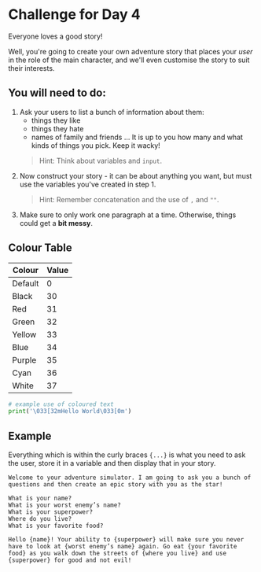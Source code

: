 # Challenge for Day 4

Everyone loves a good story!

Well, you're going to create your own adventure story that places your _user_ in the role of the main character, and we'll even customise the story to suit their interests.

## You will need to do:

1. Ask your users to list a bunch of information about them:
    - things they like
    - things they hate
    - names of family and friends ...
It is up to you how many and what kinds of things you pick. Keep it wacky!
    > Hint: Think about variables and `input`.
2. Now construct your story - it can be about anything you want, but must use the variables you've created in step 1.
    > Hint: Remember concatenation and the use of `,` and `""`.
3. Make sure to only work one paragraph at a time. Otherwise, things could get a **bit messy**.

## Colour Table

| Colour  | Value |
|---------|-------|
| Default | 0     |
| Black   | 30    |
| Red     | 31    |
| Green   | 32    |
| Yellow  | 33    |
| Blue    | 34    |
| Purple  | 35    |
| Cyan    | 36    |
| White   | 37    |

```python
# example use of coloured text
print('\033[32mHello World\033[0m')
```

## Example

Everything which is within the curly braces `{...}` is what you need to ask the user, store it in a variable and then display that in your story.

```text
Welcome to your adventure simulator. I am going to ask you a bunch of questions and then create an epic story with you as the star!

What is your name?
What is your worst enemy’s name?
What is your superpower?
Where do you live?
What is your favorite food?

Hello {name}! Your ability to {superpower} will make sure you never have to look at {worst enemy’s name} again. Go eat {your favorite food} as you walk down the streets of {where you live} and use {superpower} for good and not evil!
```
